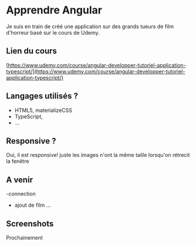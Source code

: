 # Apprendre Angular

Je suis en train de créé une application sur des grands tueurs de film d'horreur basé sur le cours de Udemy.

## Lien du cours
[https://www.udemy.com/course/angular-developper-tutoriel-application-typescript/](https://www.udemy.com/course/angular-developper-tutoriel-application-typescript/)

## Langages utilisés ?

+ HTML5, materializeCSS
+ TypeScript,
+ ... 



## Responsive ?

Oui, il est responsive! 
juste les images n'ont la même taille lorsqu'on rétrecit la  fenêtre
## A venir
-connection
- ajout de film
...

## Screenshots 

Prochainement 
